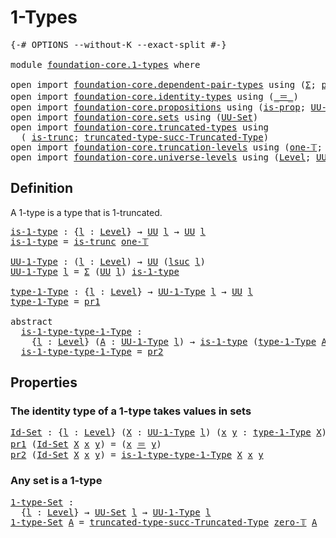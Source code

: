# 1-Types

<pre class="Agda"><a id="20" class="Symbol">{-#</a> <a id="24" class="Keyword">OPTIONS</a> <a id="32" class="Pragma">--without-K</a> <a id="44" class="Pragma">--exact-split</a> <a id="58" class="Symbol">#-}</a>

<a id="63" class="Keyword">module</a> <a id="70" href="foundation-core.1-types.html" class="Module">foundation-core.1-types</a> <a id="94" class="Keyword">where</a>

<a id="101" class="Keyword">open</a> <a id="106" class="Keyword">import</a> <a id="113" href="foundation-core.dependent-pair-types.html" class="Module">foundation-core.dependent-pair-types</a> <a id="150" class="Keyword">using</a> <a id="156" class="Symbol">(</a><a id="157" href="foundation-core.dependent-pair-types.html#502" class="Record">Σ</a><a id="158" class="Symbol">;</a> <a id="160" href="foundation-core.dependent-pair-types.html#575" class="InductiveConstructor">pair</a><a id="164" class="Symbol">;</a> <a id="166" href="foundation-core.dependent-pair-types.html#592" class="Field">pr1</a><a id="169" class="Symbol">;</a> <a id="171" href="foundation-core.dependent-pair-types.html#604" class="Field">pr2</a><a id="174" class="Symbol">)</a>
<a id="176" class="Keyword">open</a> <a id="181" class="Keyword">import</a> <a id="188" href="foundation-core.identity-types.html" class="Module">foundation-core.identity-types</a> <a id="219" class="Keyword">using</a> <a id="225" class="Symbol">(</a><a id="226" href="foundation-core.identity-types.html#1852" class="Function Operator">_＝_</a><a id="229" class="Symbol">)</a>
<a id="231" class="Keyword">open</a> <a id="236" class="Keyword">import</a> <a id="243" href="foundation-core.propositions.html" class="Module">foundation-core.propositions</a> <a id="272" class="Keyword">using</a> <a id="278" class="Symbol">(</a><a id="279" href="foundation-core.propositions.html#1296" class="Function">is-prop</a><a id="286" class="Symbol">;</a> <a id="288" href="foundation-core.propositions.html#1380" class="Function">UU-Prop</a><a id="295" class="Symbol">)</a>
<a id="297" class="Keyword">open</a> <a id="302" class="Keyword">import</a> <a id="309" href="foundation-core.sets.html" class="Module">foundation-core.sets</a> <a id="330" class="Keyword">using</a> <a id="336" class="Symbol">(</a><a id="337" href="foundation-core.sets.html#1177" class="Function">UU-Set</a><a id="343" class="Symbol">)</a>
<a id="345" class="Keyword">open</a> <a id="350" class="Keyword">import</a> <a id="357" href="foundation-core.truncated-types.html" class="Module">foundation-core.truncated-types</a> <a id="389" class="Keyword">using</a>
  <a id="397" class="Symbol">(</a> <a id="399" href="foundation-core.truncated-types.html#1728" class="Function">is-trunc</a><a id="407" class="Symbol">;</a> <a id="409" href="foundation-core.truncated-types.html#2689" class="Function">truncated-type-succ-Truncated-Type</a><a id="443" class="Symbol">)</a>
<a id="445" class="Keyword">open</a> <a id="450" class="Keyword">import</a> <a id="457" href="foundation-core.truncation-levels.html" class="Module">foundation-core.truncation-levels</a> <a id="491" class="Keyword">using</a> <a id="497" class="Symbol">(</a><a id="498" href="foundation-core.truncation-levels.html#517" class="Function">one-𝕋</a><a id="503" class="Symbol">;</a> <a id="505" href="foundation-core.truncation-levels.html#479" class="Function">zero-𝕋</a><a id="511" class="Symbol">)</a>
<a id="513" class="Keyword">open</a> <a id="518" class="Keyword">import</a> <a id="525" href="foundation-core.universe-levels.html" class="Module">foundation-core.universe-levels</a> <a id="557" class="Keyword">using</a> <a id="563" class="Symbol">(</a><a id="564" href="Agda.Primitive.html#597" class="Postulate">Level</a><a id="569" class="Symbol">;</a> <a id="571" href="foundation-core.universe-levels.html#222" class="Primitive">UU</a><a id="573" class="Symbol">;</a> <a id="575" href="Agda.Primitive.html#780" class="Primitive">lsuc</a><a id="579" class="Symbol">;</a> <a id="581" href="Agda.Primitive.html#810" class="Primitive Operator">_⊔_</a><a id="584" class="Symbol">)</a>
</pre>
## Definition

A 1-type is a type that is 1-truncated.

<pre class="Agda"><a id="is-1-type"></a><a id="655" href="foundation-core.1-types.html#655" class="Function">is-1-type</a> <a id="665" class="Symbol">:</a> <a id="667" class="Symbol">{</a><a id="668" href="foundation-core.1-types.html#668" class="Bound">l</a> <a id="670" class="Symbol">:</a> <a id="672" href="Agda.Primitive.html#597" class="Postulate">Level</a><a id="677" class="Symbol">}</a> <a id="679" class="Symbol">→</a> <a id="681" href="foundation-core.universe-levels.html#222" class="Primitive">UU</a> <a id="684" href="foundation-core.1-types.html#668" class="Bound">l</a> <a id="686" class="Symbol">→</a> <a id="688" href="foundation-core.universe-levels.html#222" class="Primitive">UU</a> <a id="691" href="foundation-core.1-types.html#668" class="Bound">l</a>
<a id="693" href="foundation-core.1-types.html#655" class="Function">is-1-type</a> <a id="703" class="Symbol">=</a> <a id="705" href="foundation-core.truncated-types.html#1728" class="Function">is-trunc</a> <a id="714" href="foundation-core.truncation-levels.html#517" class="Function">one-𝕋</a>

<a id="UU-1-Type"></a><a id="721" href="foundation-core.1-types.html#721" class="Function">UU-1-Type</a> <a id="731" class="Symbol">:</a> <a id="733" class="Symbol">(</a><a id="734" href="foundation-core.1-types.html#734" class="Bound">l</a> <a id="736" class="Symbol">:</a> <a id="738" href="Agda.Primitive.html#597" class="Postulate">Level</a><a id="743" class="Symbol">)</a> <a id="745" class="Symbol">→</a> <a id="747" href="foundation-core.universe-levels.html#222" class="Primitive">UU</a> <a id="750" class="Symbol">(</a><a id="751" href="Agda.Primitive.html#780" class="Primitive">lsuc</a> <a id="756" href="foundation-core.1-types.html#734" class="Bound">l</a><a id="757" class="Symbol">)</a>
<a id="759" href="foundation-core.1-types.html#721" class="Function">UU-1-Type</a> <a id="769" href="foundation-core.1-types.html#769" class="Bound">l</a> <a id="771" class="Symbol">=</a> <a id="773" href="foundation-core.dependent-pair-types.html#502" class="Record">Σ</a> <a id="775" class="Symbol">(</a><a id="776" href="foundation-core.universe-levels.html#222" class="Primitive">UU</a> <a id="779" href="foundation-core.1-types.html#769" class="Bound">l</a><a id="780" class="Symbol">)</a> <a id="782" href="foundation-core.1-types.html#655" class="Function">is-1-type</a>

<a id="type-1-Type"></a><a id="793" href="foundation-core.1-types.html#793" class="Function">type-1-Type</a> <a id="805" class="Symbol">:</a> <a id="807" class="Symbol">{</a><a id="808" href="foundation-core.1-types.html#808" class="Bound">l</a> <a id="810" class="Symbol">:</a> <a id="812" href="Agda.Primitive.html#597" class="Postulate">Level</a><a id="817" class="Symbol">}</a> <a id="819" class="Symbol">→</a> <a id="821" href="foundation-core.1-types.html#721" class="Function">UU-1-Type</a> <a id="831" href="foundation-core.1-types.html#808" class="Bound">l</a> <a id="833" class="Symbol">→</a> <a id="835" href="foundation-core.universe-levels.html#222" class="Primitive">UU</a> <a id="838" href="foundation-core.1-types.html#808" class="Bound">l</a>
<a id="840" href="foundation-core.1-types.html#793" class="Function">type-1-Type</a> <a id="852" class="Symbol">=</a> <a id="854" href="foundation-core.dependent-pair-types.html#592" class="Field">pr1</a>

<a id="859" class="Keyword">abstract</a>
  <a id="is-1-type-type-1-Type"></a><a id="870" href="foundation-core.1-types.html#870" class="Function">is-1-type-type-1-Type</a> <a id="892" class="Symbol">:</a>
    <a id="898" class="Symbol">{</a><a id="899" href="foundation-core.1-types.html#899" class="Bound">l</a> <a id="901" class="Symbol">:</a> <a id="903" href="Agda.Primitive.html#597" class="Postulate">Level</a><a id="908" class="Symbol">}</a> <a id="910" class="Symbol">(</a><a id="911" href="foundation-core.1-types.html#911" class="Bound">A</a> <a id="913" class="Symbol">:</a> <a id="915" href="foundation-core.1-types.html#721" class="Function">UU-1-Type</a> <a id="925" href="foundation-core.1-types.html#899" class="Bound">l</a><a id="926" class="Symbol">)</a> <a id="928" class="Symbol">→</a> <a id="930" href="foundation-core.1-types.html#655" class="Function">is-1-type</a> <a id="940" class="Symbol">(</a><a id="941" href="foundation-core.1-types.html#793" class="Function">type-1-Type</a> <a id="953" href="foundation-core.1-types.html#911" class="Bound">A</a><a id="954" class="Symbol">)</a>
  <a id="958" href="foundation-core.1-types.html#870" class="Function">is-1-type-type-1-Type</a> <a id="980" class="Symbol">=</a> <a id="982" href="foundation-core.dependent-pair-types.html#604" class="Field">pr2</a>
</pre>
## Properties

### The identity type of a 1-type takes values in sets

<pre class="Agda"><a id="Id-Set"></a><a id="1070" href="foundation-core.1-types.html#1070" class="Function">Id-Set</a> <a id="1077" class="Symbol">:</a> <a id="1079" class="Symbol">{</a><a id="1080" href="foundation-core.1-types.html#1080" class="Bound">l</a> <a id="1082" class="Symbol">:</a> <a id="1084" href="Agda.Primitive.html#597" class="Postulate">Level</a><a id="1089" class="Symbol">}</a> <a id="1091" class="Symbol">(</a><a id="1092" href="foundation-core.1-types.html#1092" class="Bound">X</a> <a id="1094" class="Symbol">:</a> <a id="1096" href="foundation-core.1-types.html#721" class="Function">UU-1-Type</a> <a id="1106" href="foundation-core.1-types.html#1080" class="Bound">l</a><a id="1107" class="Symbol">)</a> <a id="1109" class="Symbol">(</a><a id="1110" href="foundation-core.1-types.html#1110" class="Bound">x</a> <a id="1112" href="foundation-core.1-types.html#1112" class="Bound">y</a> <a id="1114" class="Symbol">:</a> <a id="1116" href="foundation-core.1-types.html#793" class="Function">type-1-Type</a> <a id="1128" href="foundation-core.1-types.html#1092" class="Bound">X</a><a id="1129" class="Symbol">)</a> <a id="1131" class="Symbol">→</a> <a id="1133" href="foundation-core.sets.html#1177" class="Function">UU-Set</a> <a id="1140" href="foundation-core.1-types.html#1080" class="Bound">l</a>
<a id="1142" href="foundation-core.dependent-pair-types.html#592" class="Field">pr1</a> <a id="1146" class="Symbol">(</a><a id="1147" href="foundation-core.1-types.html#1070" class="Function">Id-Set</a> <a id="1154" href="foundation-core.1-types.html#1154" class="Bound">X</a> <a id="1156" href="foundation-core.1-types.html#1156" class="Bound">x</a> <a id="1158" href="foundation-core.1-types.html#1158" class="Bound">y</a><a id="1159" class="Symbol">)</a> <a id="1161" class="Symbol">=</a> <a id="1163" class="Symbol">(</a><a id="1164" href="foundation-core.1-types.html#1156" class="Bound">x</a> <a id="1166" href="foundation-core.identity-types.html#1852" class="Function Operator">＝</a> <a id="1168" href="foundation-core.1-types.html#1158" class="Bound">y</a><a id="1169" class="Symbol">)</a>
<a id="1171" href="foundation-core.dependent-pair-types.html#604" class="Field">pr2</a> <a id="1175" class="Symbol">(</a><a id="1176" href="foundation-core.1-types.html#1070" class="Function">Id-Set</a> <a id="1183" href="foundation-core.1-types.html#1183" class="Bound">X</a> <a id="1185" href="foundation-core.1-types.html#1185" class="Bound">x</a> <a id="1187" href="foundation-core.1-types.html#1187" class="Bound">y</a><a id="1188" class="Symbol">)</a> <a id="1190" class="Symbol">=</a> <a id="1192" href="foundation-core.1-types.html#870" class="Function">is-1-type-type-1-Type</a> <a id="1214" href="foundation-core.1-types.html#1183" class="Bound">X</a> <a id="1216" href="foundation-core.1-types.html#1185" class="Bound">x</a> <a id="1218" href="foundation-core.1-types.html#1187" class="Bound">y</a>
</pre>
### Any set is a 1-type

<pre class="Agda"><a id="1-type-Set"></a><a id="1258" href="foundation-core.1-types.html#1258" class="Function">1-type-Set</a> <a id="1269" class="Symbol">:</a>
  <a id="1273" class="Symbol">{</a><a id="1274" href="foundation-core.1-types.html#1274" class="Bound">l</a> <a id="1276" class="Symbol">:</a> <a id="1278" href="Agda.Primitive.html#597" class="Postulate">Level</a><a id="1283" class="Symbol">}</a> <a id="1285" class="Symbol">→</a> <a id="1287" href="foundation-core.sets.html#1177" class="Function">UU-Set</a> <a id="1294" href="foundation-core.1-types.html#1274" class="Bound">l</a> <a id="1296" class="Symbol">→</a> <a id="1298" href="foundation-core.1-types.html#721" class="Function">UU-1-Type</a> <a id="1308" href="foundation-core.1-types.html#1274" class="Bound">l</a>
<a id="1310" href="foundation-core.1-types.html#1258" class="Function">1-type-Set</a> <a id="1321" href="foundation-core.1-types.html#1321" class="Bound">A</a> <a id="1323" class="Symbol">=</a> <a id="1325" href="foundation-core.truncated-types.html#2689" class="Function">truncated-type-succ-Truncated-Type</a> <a id="1360" href="foundation-core.truncation-levels.html#479" class="Function">zero-𝕋</a> <a id="1367" href="foundation-core.1-types.html#1321" class="Bound">A</a>
</pre>